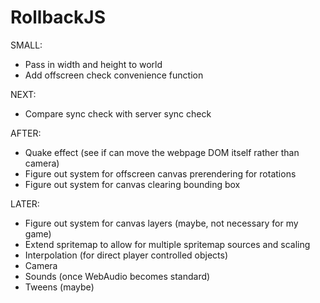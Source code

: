 RollbackJS
==========

SMALL:
- Pass in width and height to world
- Add offscreen check convenience function

NEXT:
- Compare sync check with server sync check

AFTER:
- Quake effect (see if can move the webpage DOM itself rather than camera)
- Figure out system for offscreen canvas prerendering for rotations
- Figure out system for canvas clearing bounding box

LATER:
- Figure out system for canvas layers (maybe, not necessary for my game)
- Extend spritemap to allow for multiple spritemap sources and scaling
- Interpolation (for direct player controlled objects)
- Camera
- Sounds (once WebAudio becomes standard)
- Tweens (maybe)